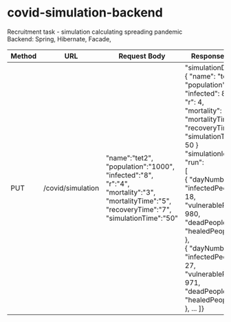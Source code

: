 # covid-simulation-backend
Recruitment task - simulation calculating spreading pandemic<br>
Backend: Spring, Hibernate, Facade, 

| Method  |       URL                    |  Request Body                          | Response body | Comment|
| ------------- | ------------- | ------------- | ------------- | ------------- | 
| PUT | /covid/simulation  | 	"name":"tet2", "population":"1000", "infected":"8", "r":"4", "mortality":"3", "mortalityTime":"5", "recoveryTime":"7", "simulationTime":"50"  | "simulationDetails":<br> { "name": "test2",<br> "population": 1000,<br>"infected": 8,<br>"r": 4,<br>"mortality": 3,<br>"mortalityTime": 5,<br>"recoveryTime": 7,<br>"simulationTime": 50 }<br> "simulationId": 2,<br> "run":<br> [<br> { "dayNumber": 1,<br> "infectedPeople": 18,<br> "vulnerablePeople": 980,<br> "deadPeople": 2,<br> "healedPeople": 0 },<br> { "dayNumber": 2,<br> "infectedPeople": 27,<br> "vulnerablePeople": 971,<br> "deadPeople": 2,<br> "healedPeople": 0 }, ... ]} | using parameters, simulate run of pandemic. then returns state of each day of the pandemic |
